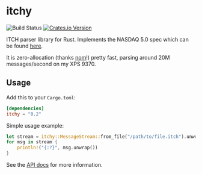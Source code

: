 # itchy

![Build Status](https://github.com/adwhit/itchy-rust/workflows/CI/badge.svg)
[![Crates.io Version](https://img.shields.io/crates/v/itchy.svg)](https://crates.io/crates/itchy)

ITCH parser library for Rust. Implements the NASDAQ 5.0 spec which can be found [here](http://www.nasdaqtrader.com/content/technicalsupport/specifications/dataproducts/NQTVITCHSpecification_5.0.pdf).

It is zero-allocation (thanks [nom](http://github.com/geal/nom)!)
pretty fast, parsing around 20M messages/second on my XPS 9370.

## Usage

Add this to your `Cargo.toml`:
```toml
[dependencies]
itchy = "0.2"
```

Simple usage example:

```rust
let stream = itchy::MessageStream::from_file("/path/to/file.itch").unwrap();
for msg in stream {
    println!("{:?}", msg.unwrap())
}
```

See the [API docs](https://docs.rs/itchy/0.2.0/) for more information.

